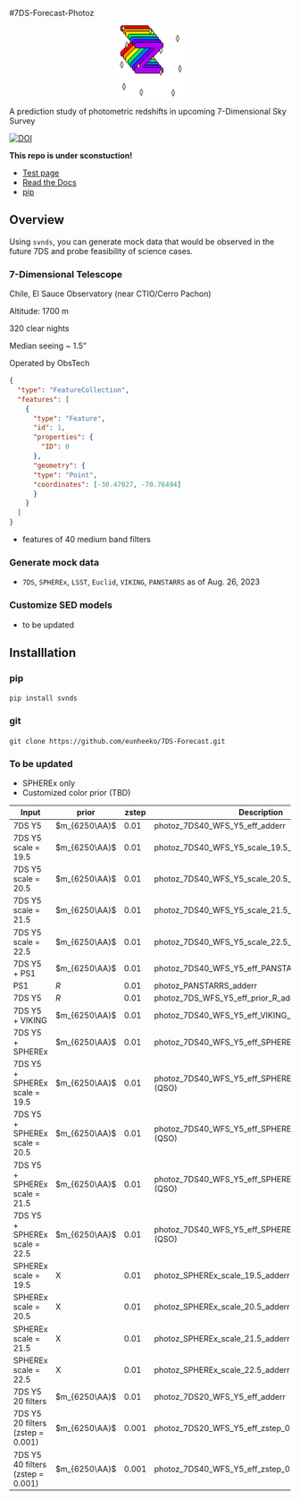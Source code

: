 #7DS-Forecast-Photoz
<p align="center"><img src="./images/svn_dim_photoz.gif"></p>

<!-- ![7DS photo-z](/images/svn_dim_photoz.gif) -->
<!-- ![7D photoz](https://piskel-imgstore-b.appspot.com/img/40e0dbe8-3c1e-11ee-8bd4-95e893aea127.gif) -->

A prediction study of photometric redshifts in upcoming 7-Dimensional Sky Survey

[![DOI](https://zenodo.org/badge/DOI/10.5281/zenodo.8251967.svg)](https://doi.org/10.5281/zenodo.8251967)



**This repo is under sconstuction!**

* [Test page](https://eunheeko.github.io/7DS-Forecast/)
* [Read the Docs](https://7ds-forecast.readthedocs.io/)
* [pip](https://pypi.org/project/svnds/0.0.1/)

## Overview
Using `svnds`, you can generate mock data that would be observed in the future 7DS and probe feasibility of science cases.

### 7-Dimensional Telescope

Chile, El Sauce Observatory (near CTIO/Cerro Pachon)

Altitude: 1700 m

320 clear nights

Median seeing ~ 1.5”


Operated by ObsTech

```geojson
{
  "type": "FeatureCollection",
  "features": [
    {
      "type": "Feature",
      "id": 1,
      "properties": {
        "ID": 0
      },
      "geometry": {
      "type": "Point",
      "coordinates": [-30.47027, -70.76494]
      }
    }
  ]
}
```

<!-- 
```geojson
{
  "type": "FeatureCollection",
  "features": [
    {
      "type": "Feature",
      "id": 1,
      "properties": {
        "ID": 0
      },
      "geometry": {
        "type": "Polygon",
        "coordinates": [
          [
              [-90,35],
              [-90,30],
              [-85,30],
              [-85,35],
              [-90,35]
          ]
        ]
      }
    }
  ]
}
``` -->

* features of 40 medium band filters

### Generate mock data
* `7DS`, `SPHEREx`, `LSST`, `Euclid`, `VIKING`, `PANSTARRS` as of Aug. 26, 2023

### Customize SED models
* to be updated

## Installlation
### pip

`pip install svnds`

### git
`git clone https://github.com/eunheeko/7DS-Forecast.git`

### To be updated


* SPHEREx only
* Customized color prior (TBD)

|Input|prior|zstep|Description|
|---|---|---|---|
|7DS Y5|$m_{6250\AA}$|0.01|photoz_7DS40_WFS_Y5_eff_adderr|
|7DS Y5 scale = 19.5|$m_{6250\AA}$|0.01|photoz_7DS40_WFS_Y5_scale_19.5_eff_adderr|
|7DS Y5 scale = 20.5|$m_{6250\AA}$|0.01|photoz_7DS40_WFS_Y5_scale_20.5_eff_adderr|
|7DS Y5 scale = 21.5|$m_{6250\AA}$|0.01|photoz_7DS40_WFS_Y5_scale_21.5_eff_adderr|
|7DS Y5 scale = 22.5|$m_{6250\AA}$|0.01|photoz_7DS40_WFS_Y5_scale_22.5_eff_adderr|
|7DS Y5 + PS1 |$m_{6250\AA}$|0.01|photoz_7DS40_WFS_Y5_eff_PANSTARRS_adderr|
|PS1 |$R$|0.01|photoz_PANSTARRS_adderr|
|7DS Y5 |$R$|0.01|photoz_7DS_WFS_Y5_eff_prior_R_adderr|
|7DS Y5 + VIKING|$m_{6250\AA}$|0.01|photoz_7DS40_WFS_Y5_eff_VIKING_adderr|
|7DS Y5 + SPHEREx|$m_{6250\AA}$|0.01|photoz_7DS40_WFS_Y5_eff_SPHEREx_adderr (QSO)|
|7DS Y5 + SPHEREx scale = 19.5|$m_{6250\AA}$|0.01|photoz_7DS40_WFS_Y5_eff_SPHEREx_scale_19.5_adderr (QSO)|
|7DS Y5 + SPHEREx scale = 20.5|$m_{6250\AA}$|0.01|photoz_7DS40_WFS_Y5_eff_SPHEREx_scale_20.5_adderr (QSO)|
|7DS Y5 + SPHEREx scale = 21.5|$m_{6250\AA}$|0.01|photoz_7DS40_WFS_Y5_eff_SPHEREx_scale_21.5_adderr (QSO)|
|7DS Y5 + SPHEREx scale = 22.5|$m_{6250\AA}$|0.01|photoz_7DS40_WFS_Y5_eff_SPHEREx_scale_22.5_adderr (QSO)|
|SPHEREx scale = 19.5|X|0.01|photoz_SPHEREx_scale_19.5_adderr (QSO)|
|SPHEREx scale = 20.5|X|0.01|photoz_SPHEREx_scale_20.5_adderr (QSO)|
|SPHEREx scale = 21.5|X|0.01|photoz_SPHEREx_scale_21.5_adderr (QSO)|
|SPHEREx scale = 22.5|X|0.01|photoz_SPHEREx_scale_22.5_adderr (QSO)|
|7DS Y5 20 filters|$m_{6250\AA}$|0.01|photoz_7DS20_WFS_Y5_eff_adderr|
|7DS Y5 20 filters (zstep = 0.001)|$m_{6250\AA}$|0.001|photoz_7DS20_WFS_Y5_eff_zstep_0.001_adderr|
|7DS Y5 40 filters (zstep = 0.001)|$m_{6250\AA}$|0.001|photoz_7DS40_WFS_Y5_eff_zstep_0.001_adderr (QSO)|

<!-- |7DS Y5 + VIKING|$m_{6250\AA}$|photoz_sds40_WFS_5yr_eff_VIKING_adderr.coeff| -->

<!-- ## Data Specifiaction
![data_spec](/images/data_specification.png)

## Survey Plan
=======
# Notes


## EAZY
<!-- - read binary files: https://github.com/gbrammer/eazy-photoz/tree/f8b84a20f8e781d1f8244a24cd347a24a40f1558/inputs -->
<!-- - source code: https://eazy-py.readthedocs.io/en/latest/_modules/eazy/photoz.html -->


<!-- ## data/filters
* 7DS, SPHERE: customized
* LSST: 
* [EUCLID](https://ui.adsabs.harvard.edu/abs/2022A%26A...662A..92E/abstract): [data](https://euclid.esac.esa.int/msp/refdata/data/)
* VIKIG:  -->


<!-- ## For large data: -->
<!-- https://docs.github.com/en/repositories/working-with-files/managing-large-files -->
